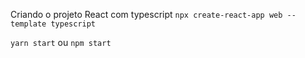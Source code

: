 Criando o projeto React com typescript
`npx create-react-app web --template typescript`

`yarn start` ou `npm start` 